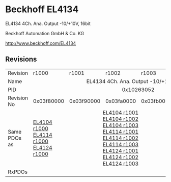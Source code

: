 # Beckhoff EL4134

EL4134 4Ch. Ana. Output -10/+10V, 16bit

Beckhoff Automation GmbH & Co. KG

http://www.beckhoff.com/EL4134

## Revisions
<table>
<tr>
<td>Revision</td>
<td>r1000</td>
<td>r1001</td>
<td>r1002</td>
<td>r1003</td>
<td>r1004</td>
<td>r1005</td>
</tr>
<tr>
<td>Name</td>
<td colspan=6 align="center">EL4134 4Ch. Ana. Output -10/+10V, 16bit</td>
</tr>
<tr>
<td>PID</td>
<td colspan=6 align="center">0x10263052</td>
</tr>
<tr>
<td>Revision No</td>
<td>0x03f80000</td>
<td>0x03f90000</td>
<td>0x03fa0000</td>
<td>0x03fb0000</td>
<td>0x03fc0000</td>
<td>0x03fd0000</td>
</tr>
<tr>
<td>Same PDOs as</td>
<td><a href="EL4104.md">EL4104 r1000</a><br/><a href="EL4114.md">EL4114 r1000</a><br/><a href="EL4124.md">EL4124 r1000</a></td>
<td colspan=3 align="center"><a href="EL4104.md">EL4104 r1001</a><br/><a href="EL4104.md">EL4104 r1002</a><br/><a href="EL4104.md">EL4104 r1003</a><br/><a href="EL4114.md">EL4114 r1001</a><br/><a href="EL4114.md">EL4114 r1002</a><br/><a href="EL4114.md">EL4114 r1003</a><br/><a href="EL4124.md">EL4124 r1001</a><br/><a href="EL4124.md">EL4124 r1002</a><br/><a href="EL4124.md">EL4124 r1003</a></td>
<td colspan=2 align="center"><a href="EL4104.md">EL4104 r1004</a><br/><a href="EL4114.md">EL4114 r1004</a><br/><a href="EL4114.md">EL4114 r1005</a><br/><a href="EL4124.md">EL4124 r1004</a><br/><a href="EL4124.md">EL4124 r1005</a><br/><a href="EL4134-0030.md">EL4134-0030 r1004</a><br/><a href="EL4134-0030.md">EL4134-0030 r1005</a></td>
</tr>
<tr>
<td>RxPDOs</td>
<td colspan=6 align="left"></td>
</tr>
</table>

